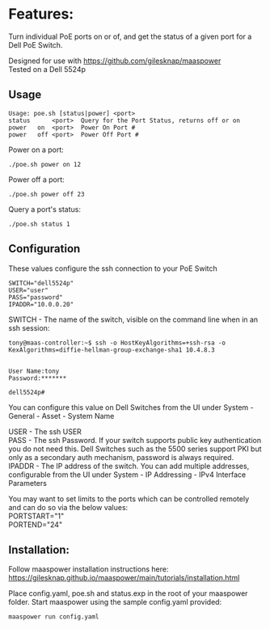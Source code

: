 # Features:
Turn individual PoE ports on or of, and get the status of a given port for a Dell PoE Switch.

Designed for use with https://github.com/gilesknap/maaspower  
Tested on a Dell 5524p

## Usage

	Usage: poe.sh [status|power] <port>
	status		<port>	Query for the Port Status, returns off or on
	power	on	<port>	Power On Port #
	power	off	<port>	Power Off Port #

Power on a port:
```
./poe.sh power on 12
```
Power off a port:
```
./poe.sh power off 23
```
Query a port's status: 
```
./poe.sh status 1
```

## Configuration

These values configure the ssh connection to your PoE Switch
```
SWITCH="dell5524p"
USER="user"
PASS="password"
IPADDR="10.0.0.20"
```

SWITCH - The name of the switch, visible on the command line when in an ssh session:
```
tony@maas-controller:~$ ssh -o HostKeyAlgorithms=+ssh-rsa -o KexAlgorithms=diffie-hellman-group-exchange-sha1 10.4.8.3
 

User Name:tony
Password:*******

dell5524p#
```
You can configure this value on Dell Switches from the UI under System - General - Asset - System Name

USER - The ssh USER  
PASS - The ssh Password. If your switch supports public key authentication you do not need this. Dell Switches such as the 5500 series support PKI but only as a secondary auth mechanism, password is always required.  
IPADDR - The IP address of the switch. You can add multiple addresses, configurable from the UI under System - IP Addressing - IPv4 Interface Parameters  

You may want to set limits to the ports which can be controlled remotely and can do so via the below values:  
PORTSTART="1"  
PORTEND="24"  


## Installation:

Follow maaspower installation instructions here: https://gilesknap.github.io/maaspower/main/tutorials/installation.html

Place config.yaml, poe.sh and status.exp in the root of your maaspower folder. 
Start maaspower using the sample config.yaml provided:

```maaspower run config.yaml```

